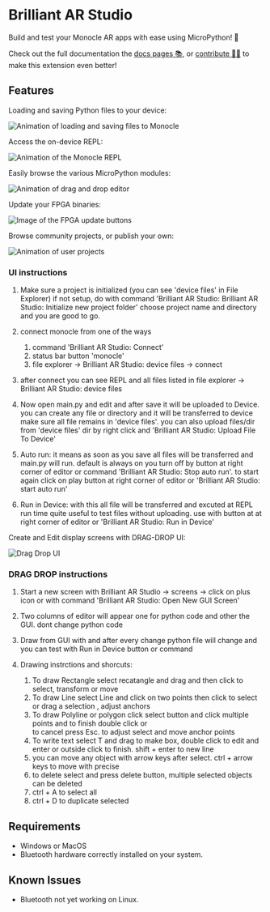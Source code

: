 # Brilliant AR Studio

Build and test your Monocle AR apps with ease using MicroPython! 🐍

Check out the full documentation the [docs pages 📚](https://docs.brilliant.xyz), or [contribute 🧑‍💻](https://github.com/brilliantlabsAR/ar-studio-for-vscode) to make this extension even better!

## Features

Loading and saving Python files to your device:

![Animation of loading and saving files to Monocle](./media/vscode-ext-upload-file.gif)

Access the on-device REPL:

![Animation of the Monocle REPL](./media/vscode-ext-repl.gif)

Easily browse the various MicroPython modules:

![Animation of drag and drop editor](./media/vscode-ext-api-drag-drop.gif)

Update your FPGA binaries:

![Image of the FPGA update buttons](./media/vscode-ext-custom-fpga.gif)

Browse community projects, or publish your own:

![Animation of user projects](./media/vscode-ext-custom-projects.gif)

### UI instructions

1. Make sure a project is initialized (you can see 'device files' in File Explorer)
   if not setup, do with command 'Brilliant AR Studio: Brilliant AR Studio: Initialize new project folder'
   choose project name and directory and you are good to go.

2. connect monocle from one of the ways
   1. command 'Brilliant AR Studio: Connect'
   2. status bar button 'monocle'
   3. file explorer -> Brilliant AR Studio: device files -> connect

3. after connect you can see REPL and all files listed in file explorer -> Brilliant AR Studio: device files

4. Now open main.py and edit and after save it will be uploaded to Device.
   you can create any file or directory and it will be transferred to device
   make sure all file remains in 'device files'. you can also upload files/dir from 'device files' dir by
   right click and 'Brilliant AR Studio: Upload File To Device'

5. Auto run: it means as soon as you save all files will be transferred and main.py will run. default is always on you turn off by button at right corner of editor or command 'Brilliant AR Studio: Stop auto run'.
   to start again click on play button at right corner of editor or 'Brilliant AR Studio: start auto run'

6. Run in Device: with this all file will be transferred and excuted at REPL run time
   quite useful to test files without uploading.
   use with button at at right corner of editor or 'Brilliant AR Studio: Run in Device'

Create and Edit display screens with DRAG-DROP UI:

![Drag Drop UI](./media/vscode-ext-drag-drop-GUI.png)

### DRAG DROP instructions

1. Start a new screen with Brilliant AR Studio -> screens -> click on plus icon
   or with command 'Brilliant AR Studio: Open New GUI Screen'

2. Two columns of editor will appear one for python code and other the GUI. dont change python code

3. Draw from GUI with and after every change python file will change
   and you can test with Run in Device button or command

4. Drawing instrctions and shorcuts:
   1. To draw Rectangle select recatangle and drag and then click to select, transform or move
   2. To draw Line select Line and click on two points then click to select or drag a selection , adjust anchors
   3. To draw Polyline or polygon click select button and click multiple points and to finish double click or  
      to cancel press Esc. to adjust select and move anchor points
   4. To write text select T and drag to make box, double click to edit and enter or outside click to finish.
      shift + enter to new line
   5. you can move any object with arrow keys after select. ctrl + arrow keys to move with precise
   6. to delete select and press delete button, multiple selected objects can be deleted
   7. ctrl + A to select all
   8. ctrl + D to duplicate selected

## Requirements

- Windows or MacOS
- Bluetooth hardware correctly installed on your system.

## Known Issues

- Bluetooth not yet working on Linux.
